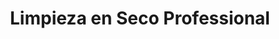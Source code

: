 ---
title: "Limpieza en Seco Professional"
url: /quito/limpieza-en-seco-professional/
shop: Wäscherei
---